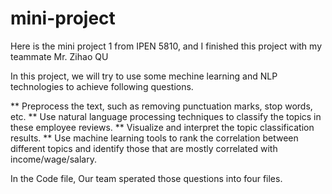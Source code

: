 # mini-project

Here is the mini project 1 from IPEN 5810, and I finished this project with my teammate Mr. Zihao QU

In this project, we will try to use some mechine learning and NLP technologies to achieve following questions.

** Preprocess the text, such as removing punctuation marks, stop words, etc.
** Use natural language processing techniques to classify the topics in these employee reviews.
** Visualize and interpret the topic classification results.
** Use machine learning tools to rank the correlation between different topics and identify those that are mostly correlated with income/wage/salary.

In the Code file, Our team sperated those questions into four files.
